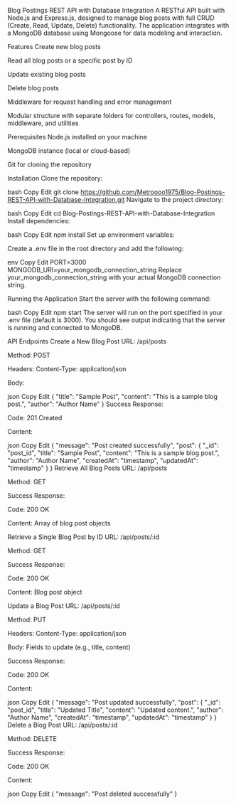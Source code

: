 
Blog Postings REST API with Database Integration
A RESTful API built with Node.js and Express.js, designed to manage blog posts with full CRUD (Create, Read, Update, Delete) functionality. The application integrates with a MongoDB database using Mongoose for data modeling and interaction.

Features
Create new blog posts

Read all blog posts or a specific post by ID

Update existing blog posts

Delete blog posts

Middleware for request handling and error management

Modular structure with separate folders for controllers, routes, models, middleware, and utilities

Prerequisites
Node.js installed on your machine

MongoDB instance (local or cloud-based)

Git for cloning the repository

Installation
Clone the repository:

bash
Copy
Edit
git clone https://github.com/Metroooo1975/Blog-Postings-REST-API-with-Database-Integration.git
Navigate to the project directory:

bash
Copy
Edit
cd Blog-Postings-REST-API-with-Database-Integration
Install dependencies:

bash
Copy
Edit
npm install
Set up environment variables:

Create a .env file in the root directory and add the following:

env
Copy
Edit
PORT=3000
MONGODB_URI=your_mongodb_connection_string
Replace your_mongodb_connection_string with your actual MongoDB connection string.

Running the Application
Start the server with the following command:

bash
Copy
Edit
npm start
The server will run on the port specified in your .env file (default is 3000). You should see output indicating that the server is running and connected to MongoDB.

API Endpoints
Create a New Blog Post
URL: /api/posts

Method: POST

Headers: Content-Type: application/json

Body:

json
Copy
Edit
{
  "title": "Sample Post",
  "content": "This is a sample blog post.",
  "author": "Author Name"
}
Success Response:

Code: 201 Created

Content:

json
Copy
Edit
{
  "message": "Post created successfully",
  "post": {
    "_id": "post_id",
    "title": "Sample Post",
    "content": "This is a sample blog post.",
    "author": "Author Name",
    "createdAt": "timestamp",
    "updatedAt": "timestamp"
  }
}
Retrieve All Blog Posts
URL: /api/posts

Method: GET

Success Response:

Code: 200 OK

Content: Array of blog post objects

Retrieve a Single Blog Post by ID
URL: /api/posts/:id

Method: GET

Success Response:

Code: 200 OK

Content: Blog post object

Update a Blog Post
URL: /api/posts/:id

Method: PUT

Headers: Content-Type: application/json

Body: Fields to update (e.g., title, content)

Success Response:

Code: 200 OK

Content:

json
Copy
Edit
{
  "message": "Post updated successfully",
  "post": {
    "_id": "post_id",
    "title": "Updated Title",
    "content": "Updated content.",
    "author": "Author Name",
    "createdAt": "timestamp",
    "updatedAt": "timestamp"
  }
}
Delete a Blog Post
URL: /api/posts/:id

Method: DELETE

Success Response:

Code: 200 OK

Content:

json
Copy
Edit
{
  "message": "Post deleted successfully"
}
